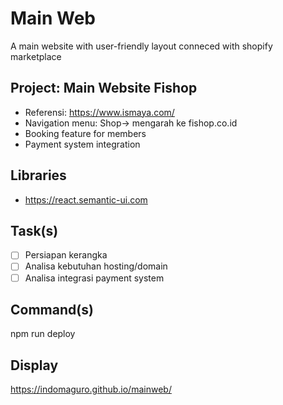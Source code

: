 # Main Web
A main website with user-friendly layout conneced with shopify marketplace

## Project: Main Website Fishop
- Referensi: https://www.ismaya.com/
- Navigation menu: Shop-> mengarah ke fishop.co.id
- Booking feature for members
- Payment system integration

## Libraries
- https://react.semantic-ui.com

## Task(s)
- [ ] Persiapan kerangka
- [ ] Analisa kebutuhan hosting/domain
- [ ] Analisa integrasi payment system

## Command(s)
npm run deploy

## Display
https://indomaguro.github.io/mainweb/